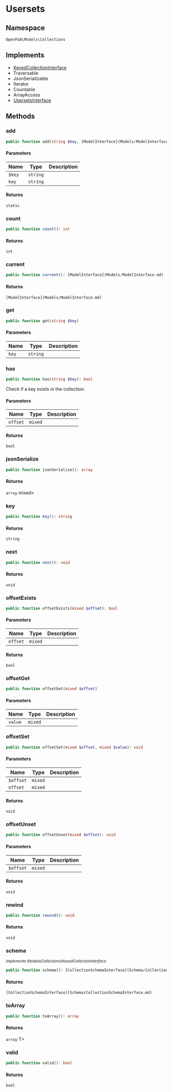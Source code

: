 # Usersets


## Namespace
`OpenFGA\Models\Collections`

## Implements
* [KeyedCollectionInterface](Models/Collections/KeyedCollectionInterface.md)
* Traversable
* JsonSerializable
* Iterator
* Countable
* ArrayAccess
* [UsersetsInterface](Models/Collections/UsersetsInterface.md)

## Methods
### add


```php
public function add(string $key, [ModelInterface](Models/ModelInterface.md) $item): static
```


#### Parameters
| Name | Type | Description |
|------|------|-------------|
| `$key` | `string` |  |
| `key` | `string` |  |

#### Returns
`static` 

### count


```php
public function count(): int
```



#### Returns
`int` 

### current


```php
public function current(): [ModelInterface](Models/ModelInterface.md)
```



#### Returns
`[ModelInterface](Models/ModelInterface.md)` 

### get


```php
public function get(string $key)
```


#### Parameters
| Name | Type | Description |
|------|------|-------------|
| `key` | `string` |  |


### has


```php
public function has(string $key): bool
```

Check if a key exists in the collection.

#### Parameters
| Name | Type | Description |
|------|------|-------------|
| `offset` | `mixed` |  |

#### Returns
`bool` 

### jsonSerialize


```php
public function jsonSerialize(): array
```



#### Returns
`array` mixed&gt;

### key


```php
public function key(): string
```



#### Returns
`string` 

### next


```php
public function next(): void
```



#### Returns
`void` 

### offsetExists


```php
public function offsetExists(mixed $offset): bool
```


#### Parameters
| Name | Type | Description |
|------|------|-------------|
| `offset` | `mixed` |  |

#### Returns
`bool` 

### offsetGet


```php
public function offsetGet(mixed $offset)
```


#### Parameters
| Name | Type | Description |
|------|------|-------------|
| `value` | `mixed` |  |


### offsetSet


```php
public function offsetSet(mixed $offset, mixed $value): void
```


#### Parameters
| Name | Type | Description |
|------|------|-------------|
| `$offset` | `mixed` |  |
| `offset` | `mixed` |  |

#### Returns
`void` 

### offsetUnset


```php
public function offsetUnset(mixed $offset): void
```


#### Parameters
| Name | Type | Description |
|------|------|-------------|
| `$offset` | `mixed` |  |

#### Returns
`void` 

### rewind


```php
public function rewind(): void
```



#### Returns
`void` 

### schema

*<small>Implements Models\Collections\KeyedCollectionInterface</small>*  

```php
public function schema(): [CollectionSchemaInterface](Schema/CollectionSchemaInterface.md)
```



#### Returns
`[CollectionSchemaInterface](Schema/CollectionSchemaInterface.md)` 

### toArray


```php
public function toArray(): array
```



#### Returns
`array` T&gt;

### valid


```php
public function valid(): bool
```



#### Returns
`bool` 


